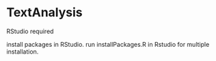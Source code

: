 # TextAnalysis
RStudio required

install packages in RStudio.
run installPackages.R in Rstudio for multiple installation.



 
